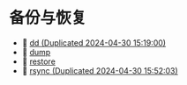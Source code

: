 # 备份与恢复

- 📄 [dd (Duplicated 2024-04-30 15:19:00)](dd%20(Duplicated%202024-04-30%2015_19_00).md)
- 📄 [dump](dump.md)
- 📄 [restore](restore.md)
- 📄 [rsync (Duplicated 2024-04-30 15:52:03)](shell/shell%20命令手册/备份与恢复/rsync.md)

‍

‍
